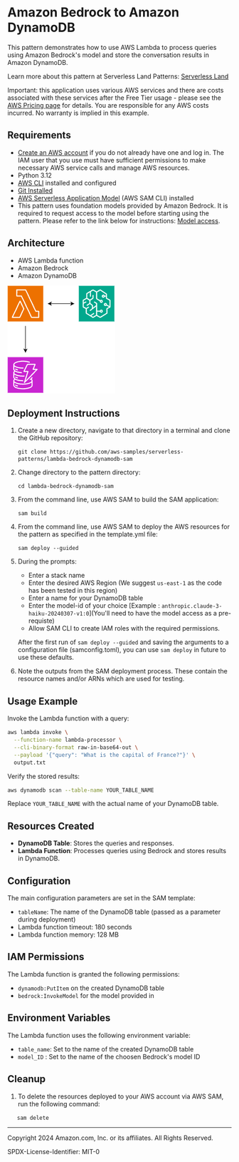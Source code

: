 # Amazon Bedrock to Amazon DynamoDB

This pattern demonstrates how to use AWS Lambda to process queries using Amazon Bedrock's model and store the conversation results in Amazon DynamoDB.

Learn more about this pattern at Serverless Land Patterns: [Serverless Land](https://serverlessland.com/patterns/)

Important: this application uses various AWS services and there are costs associated with these services after the Free Tier usage - please see the [AWS Pricing page](https://aws.amazon.com/pricing/) for details. You are responsible for any AWS costs incurred. No warranty is implied in this example.

## Requirements

* [Create an AWS account](https://portal.aws.amazon.com/gp/aws/developer/registration/index.html) if you do not already have one and log in. The IAM user that you use must have sufficient permissions to make necessary AWS service calls and manage AWS resources.
* Python 3.12
* [AWS CLI](https://docs.aws.amazon.com/cli/latest/userguide/install-cliv2.html) installed and configured
* [Git Installed](https://git-scm.com/book/en/v2/Getting-Started-Installing-Git)
* [AWS Serverless Application Model](https://docs.aws.amazon.com/serverless-application-model/latest/developerguide/serverless-sam-cli-install.html) (AWS SAM CLI) installed
* This pattern uses foundation models provided by Amazon Bedrock. It is required to request access to the model before starting using the pattern. Please refer to the link below for instructions: [Model access](https://docs.aws.amazon.com/bedrock/latest/userguide/model-access.html).


## Architecture

- AWS Lambda function
- Amazon Bedrock
- Amazon DynamoDB

![Alt text](./images/bedrock-dynamodb.png)

## Deployment Instructions

1. Create a new directory, navigate to that directory in a terminal and clone the GitHub repository:
    ``` 
    git clone https://github.com/aws-samples/serverless-patterns/lambda-bedrock-dynamodb-sam
    
    ```
1. Change directory to the pattern directory:
    ```
    cd lambda-bedrock-dynamodb-sam
    ```
1. From the command line, use AWS SAM to build the SAM application:
   ```
   sam build
   ```
1. From the command line, use AWS SAM to deploy the AWS resources for the pattern as specified in the template.yml file:
    ```
    sam deploy --guided
    ```
1. During the prompts:
    * Enter a stack name
    * Enter the desired AWS Region (We suggest ```us-east-1``` as the code has been tested in this region)
    * Enter a name for your DynamoDB table
    * Enter the model-id of your choice [Example : ```anthropic.claude-3-haiku-20240307-v1:0```](You'll need to have the model access as a pre-requiste)
    * Allow SAM CLI to create IAM roles with the required permissions.

    After the first run of `sam deploy --guided` and saving the arguments to a configuration file (samconfig.toml), you can use `sam deploy` in future to use these defaults.

1. Note the outputs from the SAM deployment process. These contain the resource names and/or ARNs which are used for testing.


## Usage Example

Invoke the Lambda function with a query:

```bash
aws lambda invoke \
  --function-name lambda-processor \
  --cli-binary-format raw-in-base64-out \
  --payload '{"query": "What is the capital of France?"}' \
  output.txt
```

Verify the stored results:

```bash
aws dynamodb scan --table-name YOUR_TABLE_NAME
```

Replace `YOUR_TABLE_NAME` with the actual name of your DynamoDB table.


## Resources Created

- **DynamoDB Table**: Stores the queries and responses.
- **Lambda Function**: Processes queries using Bedrock and stores results in DynamoDB.
  

## Configuration

The main configuration parameters are set in the SAM template:

- `tableName`: The name of the DynamoDB table (passed as a parameter during deployment)
- Lambda function timeout: 180 seconds
- Lambda function memory: 128 MB
  

## IAM Permissions

The Lambda function is granted the following permissions:

- `dynamodb:PutItem` on the created DynamoDB table
- `bedrock:InvokeModel` for the model provided in
  

## Environment Variables

The Lambda function uses the following environment variable:

- `table_name`: Set to the name of the created DynamoDB table
- `model_ID` : Set to the name of the choosen Bedrock's model ID



## Cleanup

1. To delete the resources deployed to your AWS account via AWS SAM, run the following command:

```bash
   sam delete
```


---

Copyright 2024 Amazon.com, Inc. or its affiliates. All Rights Reserved.

SPDX-License-Identifier: MIT-0
